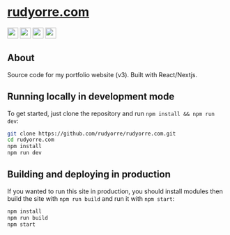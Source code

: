 # [rudyorre.com](https://rudyorre.com)
<p float="left">
  <img src="https://img.shields.io/badge/javascript-%23323330.svg?style=for-the-badge&logo=javascript&logoColor=%23F7DF1E" height="25"/>
  <img src="https://img.shields.io/badge/typescript-%23007ACC.svg?style=for-the-badge&logo=typescript&logoColor=white" height="25">
  <img src="https://img.shields.io/badge/React-20232A?style=for-the-badge&logo=react&logoColor=61DAFB" height="25" /> 
  <img src="https://img.shields.io/badge/Next-black?style=for-the-badge&logo=next.js&logoColor=white" height="25" />
</p>

## About

Source code for my portfolio website (v3). Built with React/Nextjs.

## Running locally in development mode

To get started, just clone the repository and run `npm install && npm run dev`:

```bash
git clone https://github.com/rudyorre/rudyorre.com.git
cd rudyorre.com
npm install
npm run dev
```

## Building and deploying in production

If you wanted to run this site in production, you should install modules then build the site with `npm run build` and run it with `npm start`:

```bash
npm install
npm run build
npm start
```
